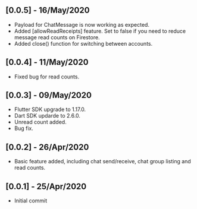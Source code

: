 ## [0.0.5] - 16/May/2020

- Payload for ChatMessage is now working as expected.
- Added [allowReadReceipts] feature. Set to false if you need to reduce message read counts on Firestore.
- Added close() function for switching between accounts.

## [0.0.4] - 11/May/2020

- Fixed bug for read counts.

## [0.0.3] - 09/May/2020

- Flutter SDK upgrade to 1.17.0.
- Dart SDK updarde to 2.6.0.
- Unread count added.
- Bug fix.

## [0.0.2] - 26/Apr/2020

- Basic feature added, including chat send/receive, chat group listing and read counts.

## [0.0.1] - 25/Apr/2020

- Initial commit
